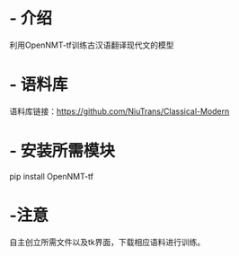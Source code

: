 # - 介绍
利用OpenNMT-tf训练古汉语翻译现代文的模型

# - 语料库
语料库链接：https://github.com/NiuTrans/Classical-Modern
# - 安装所需模块
pip install OpenNMT-tf
# -注意
自主创立所需文件以及tk界面，下载相应语料进行训练。
